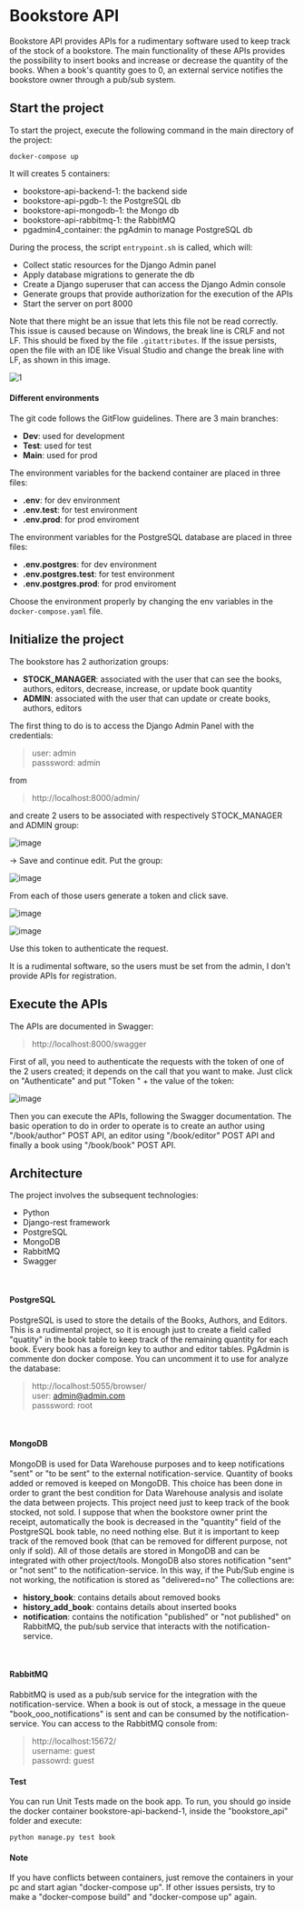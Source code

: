 # Bookstore API
Bookstore API provides APIs for a rudimentary software used to keep track of the stock of a bookstore. 
The main functionality of these APIs provides the possibility to insert books and increase or decrease the quantity of the books. 
When a book's quantity goes to 0, an external service notifies the bookstore owner through a pub/sub system.

## Start the project
To start the project, execute the following command in the main directory of the project:
```
docker-compose up
```
It will creates 5 containers:
- bookstore-api-backend-1: the backend side
- bookstore-api-pgdb-1: the PostgreSQL db
- bookstore-api-mongodb-1: the Mongo db
- bookstore-api-rabbitmq-1: the RabbitMQ
- pgadmin4_container: the pgAdmin to manage PostgreSQL db

During the process, the script `entrypoint.sh` is called, which will:
- Collect static resources for the Django Admin panel
- Apply database migrations to generate the db
- Create a Django superuser that can access the Django Admin console
- Generate groups that provide authorization for the execution of the APIs
- Start the server on port 8000

Note that there might be an issue that lets this file not be read correctly. This issue is caused because on Windows, the break line is CRLF and not LF. This should be fixed by the file `.gitattributes`. If the issue persists, open the file with an IDE like Visual Studio and change the break line with LF, as shown in this image.

![1](https://github.com/Aragorn1992gb/bookstore-api/assets/63260164/f0c9c531-a14b-4df3-95f8-3f486db5eb75)
<br>

#### Different environments
The git code follows the GitFlow guidelines. There are 3 main branches:
- **Dev**: used for development
- **Test**: used for test
- **Main**: used for prod

The environment variables for the backend container are placed in three files:
- **.env**: for dev environment
- **.env.test**: for test environment
- **.env.prod**: for prod enviroment

The environment variables for the PostgreSQL database are placed in three files:
- **.env.postgres**: for dev environment
- **.env.postgres.test**: for test environment
- **.env.postgres.prod**: for prod enviroment

Choose the environment properly by changing the env variables in the `docker-compose.yaml` file.

## Initialize the project
The bookstore has 2 authorization groups:
- **STOCK_MANAGER**: associated with the user that can see the books, authors, editors, decrease, increase, or update book quantity
- **ADMIN**: associated with the user that can update or create books, authors, editors

The first thing to do is to access the Django Admin Panel with the credentials:
> user: admin <br>
> passsword: admin

from
> http://localhost:8000/admin/

and create 2 users to be associated with respectively STOCK_MANAGER and ADMIN group:

![image](https://github.com/Aragorn1992gb/bookstore-api/assets/63260164/ea01f6a4-7616-47db-8781-e7aa2ab1acd2)


-> Save and continue edit. Put the group:

![image](https://github.com/Aragorn1992gb/bookstore-api/assets/63260164/1a494941-585b-4aba-bda7-2a58ca671e82)


From each of those users generate a token and click save.

![image](https://github.com/Aragorn1992gb/bookstore-api/assets/63260164/70fdc488-2c50-4c82-a8a7-2e200c786bb1)

![image](https://github.com/Aragorn1992gb/bookstore-api/assets/63260164/71ecb1bb-7acd-4810-a750-99d602d1be8b)



Use this token to authenticate the request.

It is a rudimental software, so the users must be set from the admin, I don't provide APIs for registration.

## Execute the APIs
The APIs are documented in Swagger:
> http://localhost:8000/swagger

First of all, you need to authenticate the requests with the token of one of the 2 users created; it depends on the call that you want to make. Just click on "Authenticate" and put "Token " + the value of the token:

![image](https://github.com/Aragorn1992gb/bookstore-api/assets/63260164/8c337c56-cccd-4f02-a118-a7051405d6dc)

Then you can execute the APIs, following the Swagger documentation.
The basic operation to do in order to operate is to create an author using "/book/author" POST API, an editor using "/book/editor" POST API and finally a book using "/book/book" POST API.
## Architecture
The project involves the subsequent technologies:
- Python
- Django-rest framework
- PostgreSQL
- MongoDB
- RabbitMQ
- Swagger
<br>

#### PostgreSQL
PostgreSQL is used to store the details of the Books, Authors, and Editors. This is a rudimental project, so it is enough just to create a field called "quatity" in the book table to keep track of the remaining quantity for each book. Every book has a foreign key to author and editor tables. 
PgAdmin is commente don docker compose. You can uncomment it to use for analyze the database:
> http://localhost:5055/browser/ <br>
> user: admin@admin.com <br>
> passsword: root
<br>

#### MongoDB
MongoDB is used for Data Warehouse purposes and to keep notifications "sent" or "to be sent" to the external notification-service.
Quantity of books added or removed is keeped on MongoDB. This choice has been done in order to grant the best condition for Data Warehouse analysis and isolate the data between projects. This project need just to keep track of the book stocked, not sold. I suppose that when the bookstore owner print the receipt, automatically the book is decreased in the "quantity" field of the PostgreSQL book table, no need nothing else. But it is important to keep track of the removed book (that can be removed for different purpose, not only if sold). All of those details are stored in MongoDB and can be integrated with other project/tools.
MongoDB also stores notification "sent" or "not sent" to the notification-service. In this way, if the Pub/Sub engine is not working, the notification is stored as "delivered=no"
The collections are:
- **history_book**: contains details about removed books
- **history_add_book**: contains details about inserted books
- **notification**: contains the notification "published" or "not published" on RabbitMQ, the pub/sub service that interacts with the notification-service.
<br>

#### RabbitMQ
RabbitMQ is used as a pub/sub service for the integration with the notification-service. When a book is out of stock, a message in the queue "book_ooo_notifications" is sent and can be consumed by the notification-service.
You can access to the RabbitMQ console from:
>http://localhost:15672/ <br>
> username: guest <br>
> passowrd: guest

#### Test
You can run Unit Tests made on the book app. To run, you should go inside the docker container bookstore-api-backend-1, inside the "bookstore_api" folder and execute:
```
python manage.py test book
```
#### Note
If you have conflicts between containers, just remove the containers in your pc and start agian "docker-compose up". If other issues persists, try to make a "docker-compose build" and "docker-compose up" again.
